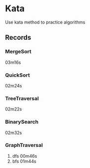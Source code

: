 # Kata
Use kata method to practice algorithms

## Records
### MergeSort
03m16s
### QuickSort
02m24s
### TreeTraversal
02m22s
### BinarySearch
02m32s
### GraphTraversal
1. dfs 00m46s
1. bfs 01m44s
